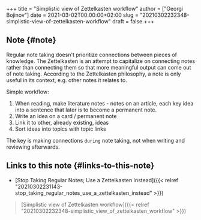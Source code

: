 +++
title = "Simplistic view of Zettelkasten workflow"
author = ["Georgi Bojinov"]
date = 2021-03-02T00:00:00+02:00
slug = "20210302232348-simplistic-view-of-zettelkasten-workflow"
draft = false
+++

## Note {#note}

Regular note taking doesn't prioritize connections between pieces of knowledge. The Zettelkasten is an attempt
to capitalize on connecting notes rather than connecting them so that more meaningful output can come out of
note taking. According to the Zettelkasten philosophy, a note is only useful in its context, e.g. other notes it relates to.

Simple workflow:

1.  When reading, make literature notes - notes on an article, each key idea into a sentence that later is to
    become a permanent note.
2.  Write an idea on a card / permanent note
3.  Link it to other, already existing, ideas
4.  Sort ideas into topics with topic links

The key is making connections `during` note taking, not when writing and reviewing afterwards.


## Links to this note {#links-to-this-note}

-   [Stop Taking Regular Notes; Use a Zettelkasten Instead]({{< relref "20210302231143-stop_taking_regular_notes_use_a_zettelkasten_instead" >}})

> [Simplistic view of Zettelkasten workflow]({{< relref "20210302232348-simplistic_view_of_zettelkasten_workflow" >}})
